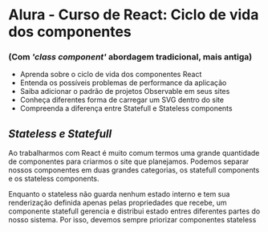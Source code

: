 # Alura - Curso de React: Ciclo de vida dos componentes 

### (Com ***'class component'*** abordagem tradicional, mais antiga)

* Aprenda sobre o ciclo de vida dos componentes React
* Entenda os possíveis problemas de performance da aplicação
* Saiba adicionar o padrão de projetos Observable em seus sites
* Conheça diferentes forma de carregar um SVG dentro do site
* Compreenda a diferença entre Statefull e Stateless components

## ***Stateless e Statefull***

Ao trabalharmos com React é muito comum termos uma grande quantidade de componentes para criarmos o site que planejamos. Podemos separar nossos componentes em duas grandes categorias, os statefull components e os stateless components.

Enquanto o stateless não guarda nenhum estado interno e tem sua renderização definida apenas pelas propriedades que recebe, um componente statefull gerencia e distribui estado entres diferentes partes do nosso sistema. Por isso, devemos sempre priorizar componentes stateless
